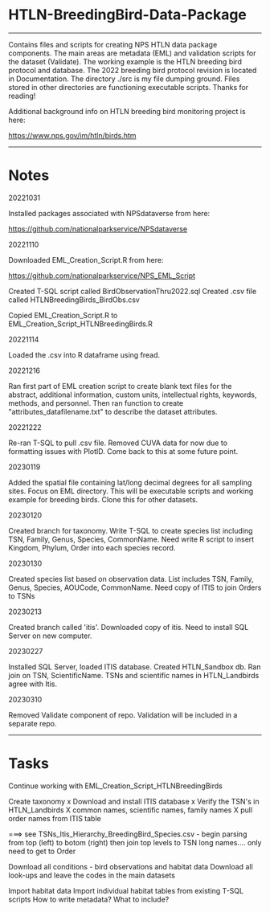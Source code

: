 # HTLN-BreedingBird-Data-Package
----------------
Contains files and scripts for creating NPS HTLN data package components. The main areas are metadata (EML) and validation scripts for the dataset (Validate). The working example is the HTLN breeding bird protocol and database. The 2022 breeding bird protocol revision is located in Documentation. The directory ./src is my file dumping ground. Files stored in other directories are functioning executable scripts. Thanks for reading!

Additional background info on HTLN breeding bird monitoring project is here:

https://www.nps.gov/im/htln/birds.htm

--------------------------------
# Notes

20221031

Installed packages associated with NPSdataverse from here:

https://github.com/nationalparkservice/NPSdataverse

20221110

Downloaded EML_Creation_Script.R from here:

https://github.com/nationalparkservice/NPS_EML_Script

Created T-SQL script called BirdObservationThru2022.sql
Created .csv file called HTLNBreedingBirds_BirdObs.csv

Copied EML_Creation_Script.R to EML_Creation_Script_HTLNBreedingBirds.R

20221114

Loaded the .csv into R dataframe using fread.

20221216

Ran first part of EML creation script to create blank text files for the abstract, additional information, custom units, intellectual
rights, keywords, methods, and personnel. Then ran function to create "attributes_datafilename.txt" to describe the dataset attributes.

20221222

Re-ran T-SQL to pull .csv file. Removed CUVA data for now due to formatting issues with PlotID. Come back to this at some future point.

20230119

Added the spatial file containing lat/long decimal degrees for all sampling sites. Focus on EML directory. This will be executable scripts and working example for breeding birds. Clone this for other datasets. 

20230120

Created branch for taxonomy. Write T-SQL to create species list including TSN, Family, Genus, Species, CommonName. Need write R script to insert Kingdom, Phylum, Order into each species record.

20230130

Created species list based on observation data. List includes TSN, Family, Genus, Species, AOUCode, CommonName. 
Need copy of ITIS to join Orders to TSNs

20230213

Created branch called 'itis'. Downloaded copy of itis. Need to install SQL Server on new computer.

20230227

Installed SQL Server, loaded ITIS database. Created HTLN_Sandbox db. Ran join on TSN, ScientificName.
TSNs and scientific names in HTLN_Landbirds agree with Itis.

20230310

Removed Validate component of repo. Validation will be included in a separate repo.


-----------------
# Tasks

Continue working with EML_Creation_Script_HTLNBreedingBirds

Create taxonomy 
	x Download and install ITIS database
  x Verify the TSN's in HTLN_Landbirds 
  X  common names, scientific names, family names
 X   pull order names from ITIS table
    
 ===>   see TSNs_Itis_Hierarchy_BreedingBird_Species.csv - begin parsing from top (left) to botom (right)
           then join top levels to TSN long names....
           only need to get to Order
    
    
Download all  conditions - bird observations and habitat data
Download all look-ups and leave the codes in the main datasets

Import habitat data
	Import individual habitat tables from existing T-SQL scripts
	How to write metadata? What to include?






